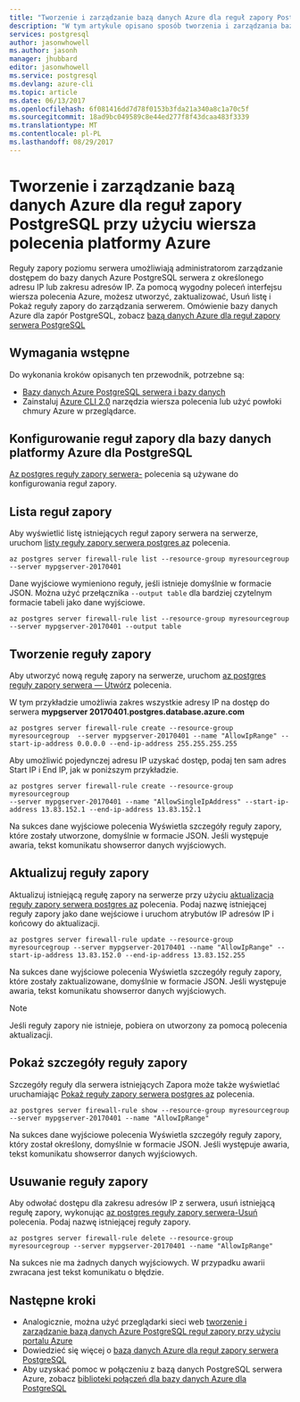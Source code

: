 ```yaml
---
title: "Tworzenie i zarządzanie bazą danych Azure dla reguł zapory PostgreSQL przy użyciu wiersza polecenia platformy Azure | Dokumentacja firmy Microsoft"
description: "W tym artykule opisano sposób tworzenia i zarządzania bazą danych Azure PostgreSQL reguł zapory przy użyciu wiersza polecenia z wiersza polecenia platformy Azure."
services: postgresql
author: jasonwhowell
ms.author: jasonh
manager: jhubbard
editor: jasonwhowell
ms.service: postgresql
ms.devlang: azure-cli
ms.topic: article
ms.date: 06/13/2017
ms.openlocfilehash: 6f081416dd7d78f0153b3fda21a340a8c1a70c5f
ms.sourcegitcommit: 18ad9bc049589c8e44ed277f8f43dcaa483f3339
ms.translationtype: MT
ms.contentlocale: pl-PL
ms.lasthandoff: 08/29/2017
---
```

# <a name="create-and-manage-azure-database-for-postgresql-firewall-rules-using-azure-cli"></a>Tworzenie i zarządzanie bazą danych Azure dla reguł zapory PostgreSQL przy użyciu wiersza polecenia platformy Azure
Reguły zapory poziomu serwera umożliwiają administratorom zarządzanie dostępem do bazy danych Azure PostgreSQL serwera z określonego adresu IP lub zakresu adresów IP. Za pomocą wygodny poleceń interfejsu wiersza polecenia Azure, możesz utworzyć, zaktualizować, Usuń listę i Pokaż reguły zapory do zarządzania serwerem. Omówienie bazy danych Azure dla zapór PostgreSQL, zobacz [bazą danych Azure dla reguł zapory serwera PostgreSQL](concepts-firewall-rules.md)

## <a name="prerequisites"></a>Wymagania wstępne
Do wykonania kroków opisanych ten przewodnik, potrzebne są:
- [Bazy danych Azure PostgreSQL serwera i bazy danych](quickstart-create-server-database-azure-cli.md)
- Zainstaluj [Azure CLI 2.0](/cli/azure/install-azure-cli) narzędzia wiersza polecenia lub użyć powłoki chmury Azure w przeglądarce.

## <a name="configure-firewall-rules-for-azure-database-for-postgresql"></a>Konfigurowanie reguł zapory dla bazy danych platformy Azure dla PostgreSQL
[Az postgres reguły zapory serwera-](/cli/azure/postgres/server/firewall-rule) polecenia są używane do konfigurowania reguł zapory.

## <a name="list-firewall-rules"></a>Lista reguł zapory 
Aby wyświetlić listę istniejących reguł zapory serwera na serwerze, uruchom [listy reguły zapory serwera postgres az](/cli/azure/postgres/server/firewall-rule#list) polecenia.
```azurecli-interactive
az postgres server firewall-rule list --resource-group myresourcegroup --server mypgserver-20170401
```
Dane wyjściowe wymieniono reguły, jeśli istnieje domyślnie w formacie JSON. Można użyć przełącznika `--output table` dla bardziej czytelnym formacie tabeli jako dane wyjściowe.
```azurecli-interactive
az postgres server firewall-rule list --resource-group myresourcegroup --server mypgserver-20170401 --output table
```
## <a name="create-firewall-rule"></a>Tworzenie reguły zapory
Aby utworzyć nową regułę zapory na serwerze, uruchom [az postgres reguły zapory serwera — Utwórz](/cli/azure/postgres/server/firewall-rule#create) polecenia. 

W tym przykładzie umożliwia zakres wszystkie adresy IP na dostęp do serwera **mypgserver 20170401.postgres.database.azure.com**
```azurecli-interactive
az postgres server firewall-rule create --resource-group myresourcegroup  --server mypgserver-20170401 --name "AllowIpRange" --start-ip-address 0.0.0.0 --end-ip-address 255.255.255.255
```
Aby umożliwić pojedynczej adresu IP uzyskać dostęp, podaj ten sam adres Start IP i End IP, jak w poniższym przykładzie.
```azurecli-interactive
az postgres server firewall-rule create --resource-group myresourcegroup  
--server mypgserver-20170401 --name "AllowSingleIpAddress" --start-ip-address 13.83.152.1 --end-ip-address 13.83.152.1
```
Na sukces dane wyjściowe polecenia Wyświetla szczegóły reguły zapory, które zostały utworzone, domyślnie w formacie JSON. Jeśli występuje awaria, tekst komunikatu showserror danych wyjściowych.

## <a name="update-firewall-rule"></a>Aktualizuj reguły zapory 
Aktualizuj istniejącą regułę zapory na serwerze przy użyciu [aktualizacja reguły zapory serwera postgres az](/cli/azure/postgres/server/firewall-rule#update) polecenia. Podaj nazwę istniejącej reguły zapory jako dane wejściowe i uruchom atrybutów IP adresów IP i końcowy do aktualizacji.
```azurecli-interactive
az postgres server firewall-rule update --resource-group myresourcegroup --server mypgserver-20170401 --name "AllowIpRange" --start-ip-address 13.83.152.0 --end-ip-address 13.83.152.255
```
Na sukces dane wyjściowe polecenia Wyświetla szczegóły reguły zapory, które zostały zaktualizowane, domyślnie w formacie JSON. Jeśli występuje awaria, tekst komunikatu showserror danych wyjściowych.
> [!NOTE]
> Jeśli reguły zapory nie istnieje, pobiera on utworzony za pomocą polecenia aktualizacji.

## <a name="show-firewall-rule-details"></a>Pokaż szczegóły reguły zapory
Szczegóły reguły dla serwera istniejących Zapora może także wyświetlać uruchamiając [Pokaż reguły zapory serwera postgres az](/cli/azure/postgres/server/firewall-rule#show) polecenia.
```azurecli-interactive
az postgres server firewall-rule show --resource-group myresourcegroup --server mypgserver-20170401 --name "AllowIpRange"
```
Na sukces dane wyjściowe polecenia Wyświetla szczegóły reguły zapory, który został określony, domyślnie w formacie JSON. Jeśli występuje awaria, tekst komunikatu showserror danych wyjściowych.

## <a name="delete-firewall-rule"></a>Usuwanie reguły zapory
Aby odwołać dostępu dla zakresu adresów IP z serwera, usuń istniejącą regułę zapory, wykonując [az postgres reguły zapory serwera-Usuń](/cli/azure/postgres/server/firewall-rule#delete) polecenia. Podaj nazwę istniejącej reguły zapory.
```azurecli-interactive
az postgres server firewall-rule delete --resource-group myresourcegroup --server mypgserver-20170401 --name "AllowIpRange"
```
Na sukces nie ma żadnych danych wyjściowych. W przypadku awarii zwracana jest tekst komunikatu o błędzie.

## <a name="next-steps"></a>Następne kroki
- Analogicznie, można użyć przeglądarki sieci web [tworzenie i zarządzanie bazą danych Azure PostgreSQL reguł zapory przy użyciu portalu Azure](howto-manage-firewall-using-portal.md)
- Dowiedzieć się więcej o [bazą danych Azure dla reguł zapory serwera PostgreSQL](concepts-firewall-rules.md)
- Aby uzyskać pomoc w połączeniu z bazą danych PostgreSQL serwera Azure, zobacz [biblioteki połączeń dla bazy danych Azure dla PostgreSQL](concepts-connection-libraries.md)

